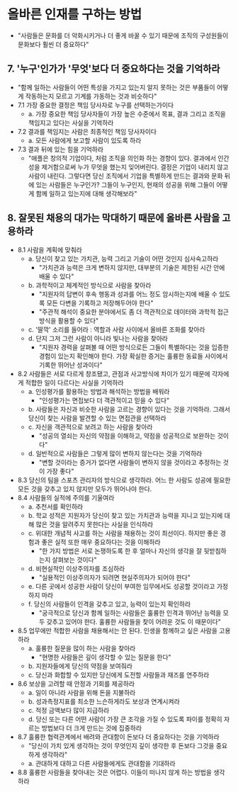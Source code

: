 # 올바른 인재를 구하는 방법

- "사람들은 문화를 더 악화시키거나 더 좋게 바꿀 수 있기 때문에 조직의 구성원들이 문화보다 훨씬 더 중요하다"

## 7. '누구'인가가 '무엇'보다 더 중요하다는 것을 기억하라
- "함께 일하는 사람들이 어떤 특성을 가지고 있는지 알지 못하는 것은 부품들이 어떻게 작동하는지 모르고 기계를 가동하는 것과 비슷하다"
- 7.1 가장 중요한 결정은 책임 당사자로 누구를 선택하는가이다
  + a. 가장 중요한 책임 당사자들이 가장 높은 수준에서 목표, 결과 그리고 조직을 책임지고 있다는 사실을 기억하라
- 7.2 결과를 책임지는 사람은 최종적인 책임 당사자이다
  + a. 모든 사람에게 보고할 사람이 있도록 하라
- 7.3 결과 뒤에 있는 힘을 기억하라
  + "애플은 창의적 기업이다, 처럼 조직을 의인화 하는 경향이 있다. 결과에서 인간성을 제거함으로써 누가 무엇을 했는지 잊어버린다. 결정은 기업이 내리지 않고 사람이 내린다. 그렇다면 당신 조직에서 기업을 특별하게 만드는 결과와 문화 뒤에 있는 사람들은 누구인가? 그들이 누구인지, 현재의 성공을 위해 그들이 어떻게 함께 일하고 있는지에 대해 생각해보라"


## 8. 잘못된 채용의 대가는 막대하기 때문에 올바른 사람을 고용하라
- 8.1 사람을 계획에 맞춰라
  + a. 당신이 찾고 있는 가치관, 능력 그리고 기술이 어떤 것인지 심사숙고하라
    - "가치관과 능력은 크게 변하지 않지만, 대부분의 기술은 제한된 시간 안에 배울 수 있다"
  + b. 과학적이고 체계적인 방식으로 사람을 찾아라
    - "지원자의 답변이 후속 행동과 성과를 어느 정도 암시하는지에 배울 수 있도록 모든 다변을 기록하고 저장해두어야 한다"
    - "주관적 해석이 중요한 분야에서도 좀 더 객관적으로 데이터와 과학적 접근 방식을 활용할 수 있다"
  + c. '딸깍' 소리를 들어라 : 역할과 사람 사이에서 올바른 조화를 찾아라
  + d. 단지 그저 그런 사람이 아니라 빛나는 사람을 찾아라
    - "지원자 경력을 살펴볼 때 어떤 방식으로든 그들이 특별하다는 것을 입증한 경험이 있는지 확인해야 한다. 가장 확실한 증거는 훌륭한 동료들 사이에서 기록한 뛰어난 성과이다"
- 8.2 사람들은 서로 다르게 창조됐고, 관점과 사고방식에 차이가 있기 때문에 각자에게 적합한 일이 다르다는 사실을 기억하라
  + a. 인성평가를 활용하는 방법과 해석하는 방법을 배워라
    - "인성평가는 면접보다 더 객관적이고 믿을 수 있다"
  + b. 사람들은 자신과 비슷한 사람을 고르는 경향이 있다는 것을 기억하라. 그래서 당신이 찾는 사람을 발견할 수 있는 면접관을 선택하라
  + c. 자신을 객관적으로 보려고 하는 사람을 찾아라
    - "성공의 열쇠는 자신의 약점을 이해하고, 약점을 성공적으로 보완하는 것이다"
  + d. 일반적으로 사람들은 그렇게 많이 변하지 않는다는 것을 기억하라
    - "변할 것이라는 증거가 없다면 사람들이 변하지 않을 것이라고 추정하는 것이 가장 좋다"
- 8.3 당신의 팀을 스포츠 관리자의 방식으로 생각하라. 어느 한 사람도 성공에 필요한 모든 것을 갖추고 있지 않지만 모두가 뛰어나야 한다.
- 8.4 사람들의 실적에 주의를 기울여라
  + a. 추천서를 확인하라
  + b. 학교 성적은 지원자가 당신이 찾고 있는 가치관과 능력을 지니고 있는지에 대해 많은 것을 알려주지 못한다는 사실을 인식하라
  + c. 위대한 개념적 사고를 하는 사람을 채용하는 것이 최선이다. 하지만 좋은 경험과 좋은 실적 또한 매우 중요하다는 것을 이해하라
    - "한 가지 방법은 서로 논쟁하도록 한 후 얼마나 자신의 생각을 잘 뒷받침하는지 살펴보는 것이다"
  + d. 비현실적인 이상주의자를 조심하라
    - "실용적인 이상주의자가 되려면 현실주의자가 되어야 한다"
  + e. 다른 곳에서 성공한 사람이 당신이 부여한 임무에서도 성공할 것이라고 가정하지 마라
  + f. 당신의 사람들이 인격을 갖추고 있고, 능력이 있는지 확인하라
    - "궁극적으로 당신과 함께 일하는 사람들은 훌륭한 인격과 뛰어난 능력을 모두 갖추고 있어야 한다. 훌륭한 사람들을 찾이 어려운 것도 이 때문이다"
- 8.5 업무에만 적합한 사람을 채용해서는 안 된다. 인생을 함께하고 싶은 사람을 고용하라
  + a. 훌륭한 질문을 많이 하는 사람을 찾아라
    - "현명한 사람들은 깊이 생각할 수 있는 질문을 한다"
  + b. 지원자들에게 당신의 약점을 보여줘라
  + c. 당신과 화합할 수 있지만 당신에게 도전할 사람들과 재즈를 연주하라
- 8.6 보상을 고려할 때 안정과 기회를 제공하라
  + a. 일이 아니라 사람을 위해 돈을 지불하라
  + b. 성과측정지표를 최소한 느슨하게라도 보상과 연계시켜라
  + c. 적정 금액보다 많이 지급하라
  + d. 당신 또는 다른 어떤 사람이 가장 큰 조각을 가질 수 있도록 파이를 정확히 자르는 방법보다 더 크게 만드는 것에 집중하라
- 8.7 훌륭한 협력관계에서 배려와 관대함이 돈보다 더 중요하다는 것을 기억하라
  + "당신이 가치 있게 생각하는 것이 무엇인지 깊이 생각한 후 돈보다 그것을 중요하게 생각하라"
  + a. 관대하게 대하고 다른 사람들에게도 관대함을 기대하라
- 8.8 훌륭한 사람들을 찾아내는 것은 어렵다. 이들이 떠나지 않게 하는 방법을 생각하라
